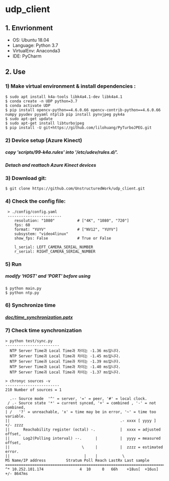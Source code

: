 # udp_client
## 1. Envrionment
  - OS: Ubuntu 18.04
  - Language: Python 3.7
  - VirtualEnv: Anaconda3
  - IDE: PyCharm

## 2. Use

  ### 1) Make virtual environment & install dependencies :
    $ sudo apt install k4a-tools libk4a4.1-dev libk4a4.1
    $ conda create -n UDP python=3.7
    $ conda activate UDP
    $ pip install opencv-python==4.6.0.66 opencv-contrib-python==4.6.0.66 numpy pyudev pyyaml ntplib pip install pynvjpeg pyk4a
    $ sudo apt-get update
    $ sudo apt-get install libturbojpeg
    $ pip install -U git+https://github.com/lilohuang/PyTurboJPEG.git
  
  ### 2) Device setup (Azure Kinect)
  ##### copy 'scripts/99-k4a.rules' into '/etc/udev/rules.d/'.
  ##### Detach and reattach Azure Kinect devices  

  ### 3) Download git:
    $ git clone https://github.com/UnstructuredWork/udp_client.git
  
  ### 4) Check the config file:
     > ./config/config.yaml
     ------------------------
        resolution: "1080"          # ["4K", "1080", "720"]
        fps: 60
        format: "YUYV"              # ["NV12", "YUYV"]
        subsystem: "video4linux"    
        show_fps: False             # True or False              
        
        l_serial: LEFT_CAMERA_SERIAL_NUMBER
        r_serial: RIGHT_CAMERA_SERIAL_NUMBER
     
  ### 5) Run
  ##### modify 'HOST' and 'PORT' before using
    $ python main.py
    $ python ntp.py

  ### 6) Synchronize time
  ##### [doc/time_synchronization.pptx](doc/time_synchronization.pptx)

  ### 7) Check time synchronization
    > python test/sync.py
    ------------------------
      NTP Server Time과 Local Time과 차이는 -1.36 ms입니다.
      NTP Server Time과 Local Time과 차이는 -1.45 ms입니다.
      NTP Server Time과 Local Time과 차이는 -1.39 ms입니다.
      NTP Server Time과 Local Time과 차이는 -1.40 ms입니다.
      NTP Server Time과 Local Time과 차이는 -1.37 ms입니다.
    
    > chronyc sources -v
    ------------------------
    210 Number of sources = 1
    
      .-- Source mode  '^' = server, '=' = peer, '#' = local clock.
     / .- Source state '*' = current synced, '+' = combined , '-' = not combined,
    | /   '?' = unreachable, 'x' = time may be in error, '~' = time too variable.
    ||                                                 .- xxxx [ yyyy ] +/- zzzz
    ||      Reachability register (octal) -.           |  xxxx = adjusted offset,
    ||      Log2(Polling interval) --.      |          |  yyyy = measured offset,
    ||                                \     |          |  zzzz = estimated error.
    ||                                 |    |           \
    MS Name/IP address         Stratum Poll Reach LastRx Last sample               
    ===============================================================================
    ^* 10.252.101.174                4  10     0   66h    +18us[  +16us] +/- 8647ms